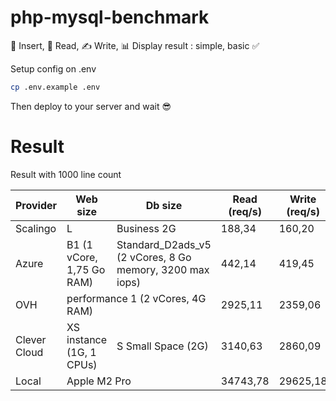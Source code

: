 # php-mysql-benchmark
🔄 Insert, 📖 Read, ✍️ Write, 📊 Display result : simple, basic ✅

Setup config on .env

```bash
cp .env.example .env
```

Then deploy to your server and wait 😎


# Result

Result with 1000 line count

| Provider    | Web size | Db size | Read (req/s) | Write (req/s) |
| -------- | ------- | ------- | ------- | ------- |
| Scalingo | L | Business 2G | 188,34    | 160,20 |
| Azure | B1 (1 vCore, 1,75 Go RAM) | Standard_D2ads_v5 (2 vCores, 8 Go memory, 3200 max iops) | 442,14    | 419,45 |
| OVH <td colspan=2>performance 1 (2 vCores, 4G RAM) | 2925,11 | 2359,06 |
| Clever Cloud   | XS instance (1G, 1 CPUs) | S Small Space (2G) | 3140,63    | 2860,09 |
| Local <td colspan=2>Apple M2 Pro | 34743,78   | 29625,18 |